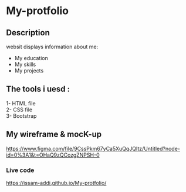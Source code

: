 # My-protfolio  

## Description
websit displays information about me:
+ My education  
+ My skills  
+ My projects  

## The tools i uesd :
1- HTML file  
2- CSS file  
3- Bootstrap

## My wireframe & mocK-up  
https://www.figma.com/file/9CssPkm67yCa5XuQqJQItz/Untitled?node-id=0%3A1&t=OHaQ9zQCozgZNPSH-0
### Live code
https://issam-addi.github.io/My-protfolio/
